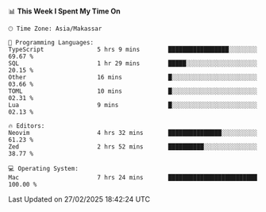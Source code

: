 <!--START_SECTION:waka-->
📊 **This Week I Spent My Time On** 

```text
🕑︎ Time Zone: Asia/Makassar

💬 Programming Languages: 
TypeScript               5 hrs 9 mins        █████████████████░░░░░░░░   69.67 % 
SQL                      1 hr 29 mins        █████░░░░░░░░░░░░░░░░░░░░   20.15 % 
Other                    16 mins             █░░░░░░░░░░░░░░░░░░░░░░░░   03.66 % 
TOML                     10 mins             █░░░░░░░░░░░░░░░░░░░░░░░░   02.31 % 
Lua                      9 mins              █░░░░░░░░░░░░░░░░░░░░░░░░   02.13 % 

🔥 Editors: 
Neovim                   4 hrs 32 mins       ███████████████░░░░░░░░░░   61.23 % 
Zed                      2 hrs 52 mins       ██████████░░░░░░░░░░░░░░░   38.77 % 

💻 Operating System: 
Mac                      7 hrs 24 mins       █████████████████████████   100.00 % 
```


 Last Updated on 27/02/2025 18:42:24 UTC
<!--END_SECTION:waka-->
